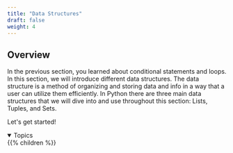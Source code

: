 ```yaml
---
title: "Data Structures"
draft: false
weight: 4
---
```


## Overview

In the previous section, you learned about conditional statements and loops. In this section, we will introduce different data structures. The data structure is a method of organizing and storing data and info in a way that a user can utilize them efficiently.  In Python there are three main data structures that we will dive into and use throughout this section: Lists, Tuples, and Sets. 

Let's get started!
<details open>
<summary>Topics</summary>
{{% children %}}
</details>